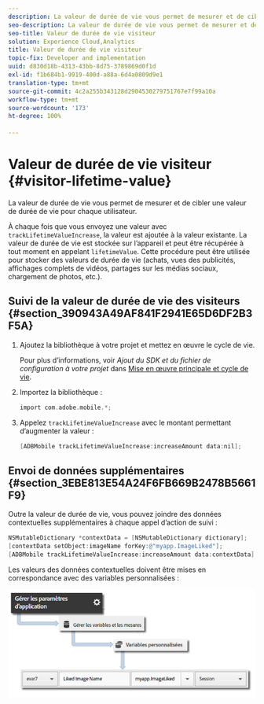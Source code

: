 ```yaml
---
description: La valeur de durée de vie vous permet de mesurer et de cibler une valeur de durée de vie pour chaque utilisateur.
seo-description: La valeur de durée de vie vous permet de mesurer et de cibler une valeur de durée de vie pour chaque utilisateur.
seo-title: Valeur de durée de vie visiteur
solution: Experience Cloud,Analytics
title: Valeur de durée de vie visiteur
topic-fix: Developer and implementation
uuid: d830d18b-4313-43bb-8d75-3789869d0f1d
exl-id: f1b684b1-9919-400d-a88a-6d4a0809d9e1
translation-type: tm+mt
source-git-commit: 4c2a255b343128d2904530279751767e7f99a10a
workflow-type: tm+mt
source-wordcount: '173'
ht-degree: 100%

---
```


# Valeur de durée de vie visiteur {#visitor-lifetime-value}

La valeur de durée de vie vous permet de mesurer et de cibler une valeur de durée de vie pour chaque utilisateur.

À chaque fois que vous envoyez une valeur avec `trackLifetimeValueIncrease`, la valeur est ajoutée à la valeur existante. La valeur de durée de vie est stockée sur l’appareil et peut être récupérée à tout moment en appelant `lifetimeValue`. Cette procédure peut être utilisée pour stocker des valeurs de durée de vie (achats, vues des publicités, affichages complets de vidéos, partages sur les médias sociaux, chargement de photos, etc.).

## Suivi de la valeur de durée de vie des visiteurs {#section_390943A49AF841F2941E65D6DF2B3F5A}

1. Ajoutez la bibliothèque à votre projet et mettez en œuvre le cycle de vie.

   Pour plus d’informations, voir *Ajout du SDK et du fichier de configuration à votre projet* dans [Mise en œuvre principale et cycle de vie](/help/ios/getting-started/dev-qs.md).
1. Importez la bibliothèque :

   ```objective-c
   import com.adobe.mobile.*;
   ```

1. Appelez `trackLifetimeValueIncrease` avec le montant permettant d’augmenter la valeur :

   ```objective-c
   [ADBMobile trackLifetimeValueIncrease:increaseAmount data:nil];
   ```

## Envoi de données supplémentaires {#section_3EBE813E54A24F6FB669B2478B5661F9}

Outre la valeur de durée de vie, vous pouvez joindre des données contextuelles supplémentaires à chaque appel d’action de suivi :

```objective-c
NSMutableDictionary *contextData = [NSMutableDictionary dictionary]; 
[contextData setObject:imageName forKey:@"myapp.ImageLiked"]; 
[ADBMobile trackLifetimeValueIncrease:increaseAmount data:contextData];
```

Les valeurs des données contextuelles doivent être mises en correspondance avec des variables personnalisées :

![](assets/map-variable-context-ltv.png)
